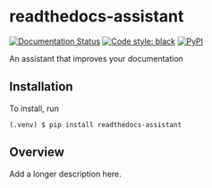 # readthedocs-assistant

[![Documentation Status](https://readthedocs.org/projects/readthedocs-assistant/badge/?version=latest)](https://readthedocs-assistant.readthedocs.io/en/latest/?badge=latest)
[![Code style: black](https://img.shields.io/badge/code%20style-black-000000.svg)](https://github.com/psf/black)
[![PyPI](https://img.shields.io/pypi/v/readthedocs-assistant)](https://pypi.org/project/readthedocs-assistant)

An assistant that improves your documentation

## Installation

To install, run

```
(.venv) $ pip install readthedocs-assistant
```

## Overview

Add a longer description here.
